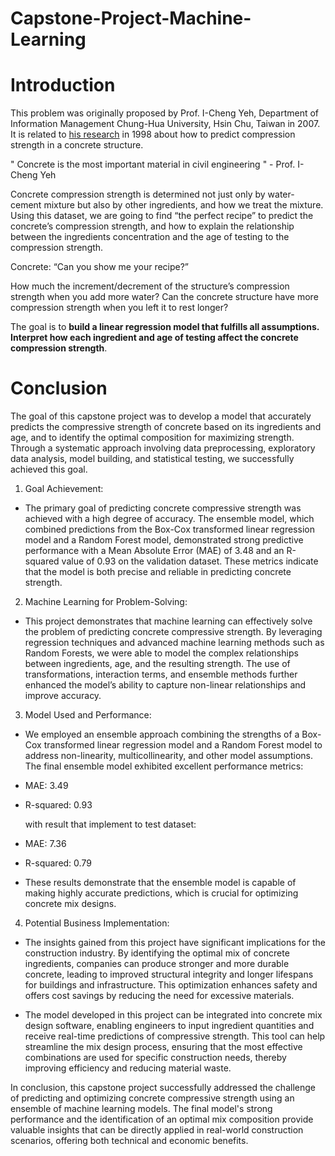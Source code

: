 # Capstone-Project-Machine-Learning
# Introduction

This problem was originally proposed by Prof. I-Cheng Yeh, Department of Information Management Chung-Hua University, Hsin Chu, Taiwan in 2007. It is related to [his research](https://www.researchgate.net/publication/222447231_Modeling_of_Strength_of_High-Performance_Concrete_Using_Artificial_Neural_Networks_Cement_and_Concrete_research_2812_1797-1808) in 1998 about how to predict compression strength in a concrete structure.

" Concrete is the most important material in civil engineering " - Prof. I-Cheng Yeh

Concrete compression strength is determined not just only by water-cement mixture but also by other ingredients, and how we treat the mixture. Using this dataset, we are going to find “the perfect recipe” to predict the concrete’s compression strength, and how to explain the relationship between the ingredients concentration and the age of testing to the compression strength.

Concrete: “Can you show me your recipe?”

How much the increment/decrement of the structure’s compression strength when you add more water? Can the concrete structure have more compression strength when you left it to rest longer?

The goal is to **build a linear regression model that fulfills all assumptions. Interpret how each ingredient and age of testing affect the concrete compression strength**.

# Conclusion

The goal of this capstone project was to develop a model that accurately predicts the compressive strength of concrete based on its ingredients and age, and to identify the optimal composition for maximizing strength. Through a systematic approach involving data preprocessing, exploratory data analysis, model building, and statistical testing, we successfully achieved this goal.

1. Goal Achievement:

- The primary goal of predicting concrete compressive strength was achieved with a high degree of accuracy. The ensemble model, which combined predictions from the Box-Cox transformed linear regression model and a Random Forest model, demonstrated strong predictive performance with a Mean Absolute Error (MAE) of 3.48 and an R-squared value of 0.93 on the validation dataset. These metrics indicate that the model is both precise and reliable in predicting concrete strength.

2. Machine Learning for Problem-Solving:

- This project demonstrates that machine learning can effectively solve the problem of predicting concrete compressive strength. By leveraging regression techniques and advanced machine learning methods such as Random Forests, we were able to model the complex relationships between ingredients, age, and the resulting strength. The use of transformations, interaction terms, and ensemble methods further enhanced the model’s ability to capture non-linear relationships and improve accuracy.

3. Model Used and Performance:

- We employed an ensemble approach combining the strengths of a Box-Cox transformed linear regression model and a Random Forest model to address non-linearity, multicollinearity, and other model assumptions. The final ensemble model exhibited excellent performance metrics:

- MAE: 3.49

- R-squared: 0.93

  with result that implement to test dataset:

- MAE: 7.36

- R-squared: 0.79

- These results demonstrate that the ensemble model is capable of making highly accurate predictions, which is crucial for optimizing concrete mix designs.

4. Potential Business Implementation:

- The insights gained from this project have significant implications for the construction industry. By identifying the optimal mix of concrete ingredients, companies can produce stronger and more durable concrete, leading to improved structural integrity and longer lifespans for buildings and infrastructure. This optimization enhances safety and offers cost savings by reducing the need for excessive materials.

- The model developed in this project can be integrated into concrete mix design software, enabling engineers to input ingredient quantities and receive real-time predictions of compressive strength. This tool can help streamline the mix design process, ensuring that the most effective combinations are used for specific construction needs, thereby improving efficiency and reducing material waste.

In conclusion, this capstone project successfully addressed the challenge of predicting and optimizing concrete compressive strength using an ensemble of machine learning models. The final model's strong performance and the identification of an optimal mix composition provide valuable insights that can be directly applied in real-world construction scenarios, offering both technical and economic benefits.
